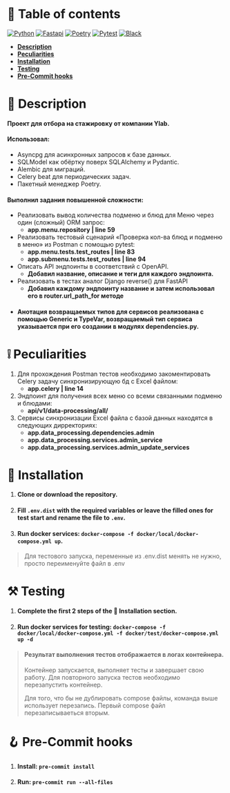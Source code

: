 # 📖 Table of contents

[![Python](https://img.shields.io/badge/Python-3.10-3777A7?style=flat-square)](https://www.python.org/)
[![Fastapi](https://img.shields.io/badge/FastAPI-0.100.0-009688?style=flat-square)](https://fastapi.tiangolo.com/)
[![Poetry](https://img.shields.io/badge/Poetry-1.5.1-0992E1?style=flat-square)](https://python-poetry.org/)
[![Pytest](https://img.shields.io/badge/Pytest-Passed-0ca644?style=flat-square)](https://docs.pytest.org/en/7.4.x/)
[![Black](https://img.shields.io/badge/Style-Black-black?style=flat-square)](https://black.readthedocs.io/en/stable/)

<ul>
  <li>
    <b>
      <a href="#-description">Description</a>
    </b>
  </li>
  <li>
    <b>
      <a href="#-peculiarities">Peculiarities</a>
    </b>
  </li>
  <li>
    <b>
      <a href="#-installation">Installation</a>
    </b>
  </li>
  <li>
    <b>
      <a href="#%EF%B8%8F-testing">Testing</a>
    </b>
  </li>
  <li>
    <b>
      <a href="#-pre-commit-hooks">Pre-Commit hooks</a>
    </b>
  </li>
</ul>

# 📃 Description

#### Проект для отбора на стажировку от компании Ylab.
#### Использовал:
* Asyncpg для асинхронных запросов к базе данных.
* SQLModel как обёртку поверх SQLAlchemy и Pydantic.
* Alembic для миграций.
* Celery beat для периодических задач.
* Пакетный менеджер Poetry.
#### Выполнил задания повышенной сложности:
* Реализовать вывод количества подменю и блюд для Меню через один (сложный) ORM запрос:
  * **app.menu.repository | line 59**
* Реализовать тестовый сценарий «Проверка кол-ва блюд и подменю в меню» из Postman с помощью pytest:
  * **app.menu.tests.test_routes | line 83**
  * **app.submenu.tests.test_routes | line 94**
* Описать API эндпоинты в соответствий c OpenAPI.
  * **Добавил название, описание и теги для каждого эндпоинта.**
* Реализовать в тестах аналог Django reverse() для FastAPI
  * **Добавил каждому эндпоинту название и затем использовал его в router.url_path_for методе**
* #### Анотация возвращаемых типов для сервисов реализована с помощью Generic и TypeVar, возвращаемый тип сервиса указывается при его создании в модулях dependencies.py.


# ❕ Peculiarities
1. Для прохождения Postman тестов необходимо закоментировать Celery задачу синхронизирующую бд с Excel файлом:
     * **app.celery | line 14**
2. Эндпоинт для получения всех меню со всеми связанными подменю и блюдами:
     * **api/v1/data-processing/all/**
3. Сервисы синхронизации Excel файла с базой данных находятся в следующих дирректориях:
     * **app.data_processing.dependencies.admin**
     * **app.data_processing.services.admin_service**
     * **app.data_processing.services.admin_update_services**


# 💽 Installation

1. #### Clone or download the repository.
2. #### Fill `.env.dist` with the required variables or leave the filled ones for test start and rename the file to `.env`.
3. #### Run docker services: `docker-compose -f docker/local/docker-compose.yml up`.

> Для тестового запуска, переменные из .env.dist менять не нужно, просто переименуйте файл в .env


# ⚒️ Testing

1. #### Complete the first 2 steps of the 💽 Installation section.
2. #### Run docker services for testing: `docker-compose -f docker/local/docker-compose.yml -f docker/test/docker-compose.yml up -d`

> #### Результат выполнения тестов отображается в логах контейнера.
> Контейнер запускается, выполняет тесты и завершает свою работу. Для повторного запуска тестов необходимо перезапустить контейнер.
>
> Для того, что бы не дублировать compose файлы, команда выше использует перезапись. Первый compose файл перезаписываеться вторым.


# 🪝 Pre-Commit hooks

1. #### Install: `pre-commit install`
2. #### Run: `pre-commit run --all-files`
